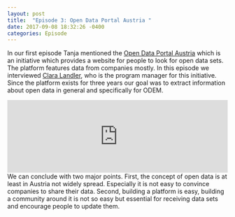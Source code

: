 ```yaml
---
layout: post
title:  "Episode 3: Open Data Portal Austria "
date: 2017-09-08 18:32:26 -0400
categories: Episode
---
```


In our first episode Tanja mentioned the [Open Data Portal Austria](https://www.opendataportal.at/) which is an initiative which provides a website for people to look for open data sets. The platform features data from companies mostly.
In this episode we interviewed [Clara Landler](https://twitter.com/clara_l), who is the program manager for this initiative. Since the platform exists for three years our goal was to extract information about open data in general and specifically for ODEM. 
<iframe width="100%" height="166" scrolling="no" frameborder="no" src="https://w.soundcloud.com/player/?url=https%3A//api.soundcloud.com/tracks/341504451&amp;color=%23ff5500&amp;auto_play=false&amp;hide_related=false&amp;show_comments=true&amp;show_user=true&amp;show_reposts=false"></iframe>
We can conclude with two major points. First, the concept of open data is at least in Austria not widely spread. Especially it is not easy to convince companies to share their data. Second, building a platform is easy, building a community around it is not so easy but essential
for receiving data sets and encourage people to update them. 


